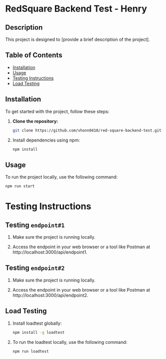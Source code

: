 # RedSquare Backend Test - Henry

## Description

This project is designed to [provide a brief description of the project].

## Table of Contents

- [Installation](#installation)
- [Usage](#usage)
- [Testing Instructions](#testing)
- [Load Testing](#load-testing)

## Installation

To get started with the project, follow these steps:

1. **Clone the repository:**
   ```bash
   git clone https://github.com/vhonn0410/red-square-backend-test.git
    ```
2. Install dependencies using npm:
   ```bash
   npm install
    ```
## Usage

To run the project locally, use the following command:

```bash
npm run start
```

# Testing Instructions

## Testing `endpoint#1`

1. Make sure the project is running locally.

2. Access the endpoint in your web browser or a tool like Postman at http://localhost:3000/api/endpoint1.

## Testing `endpoint#2`

1. Make sure the project is running locally.

2. Access the endpoint in your web browser or a tool like Postman at http://localhost:3000/api/endpoint2.

## Load Testing

1. Install loadtest globally:
   ```bash
   npm install -g loadtest
    ```

2. To run the loadtest locally, use the following command:
   ```bash
   npm run loadtest
    ```
